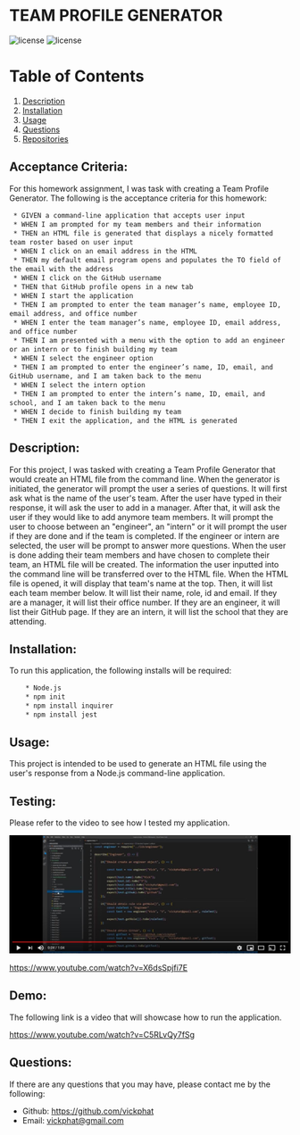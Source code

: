 # TEAM PROFILE GENERATOR

![license](https://img.shields.io/badge/License-[MIT]-blue?style=for-the-badge&logo=appveyor.svg)
![license](https://img.shields.io/badge/JavaScript-100%25-yellow?style=for-the-badge&logo=appveyor.svg)

# Table of Contents 

1. [Description](#description)
2. [Installation](#installation)
3. [Usage](#usage)
4. [Questions](#questions)
5. [Repositories](#repositories)

## Acceptance Criteria:

For this homework assignment, I was task with creating a Team Profile Generator.
The following is the acceptance criteria for this homework:

     * GIVEN a command-line application that accepts user input
     * WHEN I am prompted for my team members and their information
     * THEN an HTML file is generated that displays a nicely formatted team roster based on user input
     * WHEN I click on an email address in the HTML
     * THEN my default email program opens and populates the TO field of the email with the address
     * WHEN I click on the GitHub username
     * THEN that GitHub profile opens in a new tab
     * WHEN I start the application
     * THEN I am prompted to enter the team manager’s name, employee ID, email address, and office number
     * WHEN I enter the team manager’s name, employee ID, email address, and office number
     * THEN I am presented with a menu with the option to add an engineer or an intern or to finish building my team
     * WHEN I select the engineer option
     * THEN I am prompted to enter the engineer’s name, ID, email, and GitHub username, and I am taken back to the menu
     * WHEN I select the intern option
     * THEN I am prompted to enter the intern’s name, ID, email, and school, and I am taken back to the menu
     * WHEN I decide to finish building my team
     * THEN I exit the application, and the HTML is generated

## Description:
For this project, I was tasked with creating a Team Profile Generator that would create an HTML file from the command line. When the generator is initiated, the generator will prompt the user a series of questions. It will first ask what is the name of the user's team. After the user have typed in their response, it will ask the user to add in a manager. After that, it will ask the user if they would like to add anymore team members. It will prompt the user to choose between an "engineer", an "intern" or it will prompt the user if they are done and if the team is completed. If the engineer or intern are selected, the user will be prompt to answer more questions. When the user is done adding their team members and have chosen to complete their team, an HTML file will be created. The information the user inputted into the command line will be transferred over to the HTML file. When the HTML file is opened, it will display that team's name at the top. Then, it will list each team member below. It will list their name, role, id and email. If they are a manager, it will list their office number. If they are an engineer, it will list their GitHub page. If they are an intern, it will list the school that they are attending.

## Installation:
To run this application, the following installs will be required:

        * Node.js
        * npm init
        * npm install inquirer
        * npm install jest

## Usage:
This project is intended to be used to generate an HTML file using the user's response from a Node.js command-line application.

## Testing:
Please refer to the video to see how I tested my application. 

<img src = "https://github.com/vickphat/team-profile-generator/blob/master/images/teamprofile.JPG">

https://www.youtube.com/watch?v=X6dsSpjfi7E

## Demo:
The following link is a video that will showcase how to run the application.

https://www.youtube.com/watch?v=C5RLvQy7fSg

## Questions: 
If there are any questions that you may have, please contact me by the following:

* Github: https://github.com/vickphat
* Email: vickphat@gmail.com 
